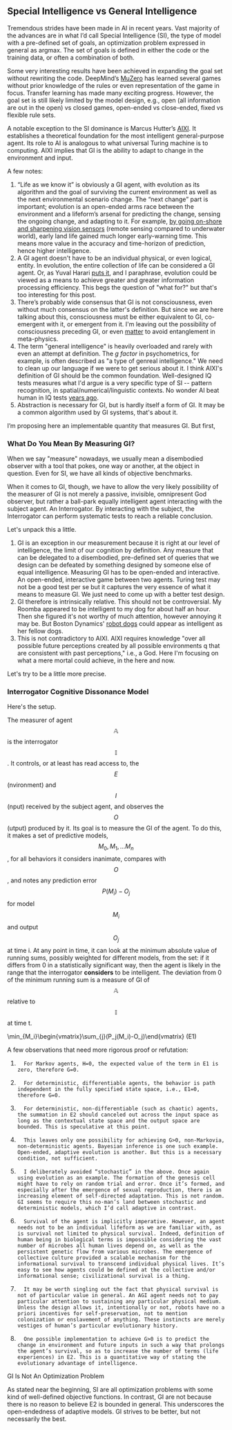 ## Special Intelligence vs General Intelligence

Tremendous strides have been made in AI in recent years. Vast majority of the advances are in what I’d call Special Intelligence (SI), the type of model with a pre-defined set of goals, an optimization problem expressed in general as argmax. The set of goals is defined in either the code or the training data, or often a combination of both.

Some very interesting results have been achieved in expanding the goal set without rewriting the code. DeepMind’s [MuZero](https://deepmind.com/blog/article/muzero-mastering-go-chess-shogi-and-atari-without-rules]) has learned several games without prior knowledge of the rules or even representation of the game in focus. Transfer learning has made many exciting progress. However, the goal set is still likely limited by the model design, e.g., open (all information are out in the open) vs closed games, open-ended vs close-ended, fixed vs flexible rule sets.

A notable exception to the SI dominance is Marcus Hutter’s [AIXI](http://hutter1.net/ai/uai.htm). It establishes a theoretical foundation for the most intelligent general-purpose agent. Its role to AI is analogous to what universal Turing machine is to computing. AIXI implies that GI is the ability to adapt to change in the environment and input.

A few notes:

1. “Life as we know it” is obviously a GI agent, with evolution as its algorithm and the goal of surviving the current environment as well as the next environmental scenario change. The “next change” part is important; evolution is an open-ended arms race between the environment and a lifeform’s arsenal for predicting the change, sensing the ongoing change, and adapting to it. For example, [by going on-shore and sharpening vision sensors](https://www.preposterousuniverse.com/podcast/2019/03/25/episode-39-malcolm-maciver-on-sensing-consciousness-and-imagination/) (remote sensing compared to underwater world), early land life gained much longer early-warning time. This means more value in the accuracy and time-horizon of prediction, hence higher intelligence.
2. A GI agent doesn't have to be an individual physical, or even logical, entity. In evolution, the entire collection of life can be considered a GI agent. Or, as Yuval Harari [puts it](https://www.ynharari.com/book/homo-deus/), and I paraphrase, evolution could be viewed as a means to achieve greater and greater information processing efficiency. This begs the question of "what for?" but that's too interesting for this post.
3. There’s probably wide consensus that GI is not consciousness, even without much consensus on the latter's definition. But since we are here talking about this, consciousness must be either equivalent to GI, co-emergent with it, or emergent from it. I'm leaving out the possibility of consciousness preceding GI, or even [matter](http://cogsci.uci.edu/~ddhoff/Chapter17Hoffman.pdf) to avoid entanglement in meta-physics.
4. The term "general intelligence" is heavily overloaded and rarely with even an attempt at definition. The <i>g factor</i> in psychometrics, for example, is often described as "a type of genreal intelligence." We need to clean up our language if we were to get serious about it. I think AIXI's definition of GI should be the common foundation. Well-designed IQ tests measures what I'd argue is a very specific type of SI -- pattern recognition, in spatial/numerical/linguistic contexts. No wonder AI beat human in IQ tests [years ago](https://www.technologyreview.com/2015/06/12/167735/deep-learning-machine-beats-humans-in-iq-test/).
5. Abstraction is necessary for GI, but is hardly itself a form of GI. It may be a common algorithm used by GI systems, that's about it.

I’m proposing here an implementable quantity that measures GI. But first,

### What Do You Mean By Measuring GI?

When we say "measure" nowadays, we usually mean a disembodied observer with a tool that pokes, one way or another, at the object in question. Even for SI, we have all kinds of objective benchmarks.

When it comes to GI, though, we have to allow the very likely possibility of the measurer of GI is not merely a passive, invisible, omnipresent God observer, but rather a ball-park equally intelligent agent interacting with the subject agent. An Interrogator. By interacting with the subject, the Interrogator can perform systematic tests to reach a reliable conclusion.

Let's unpack this a little.
1. GI is an exception in our measurement because it is right at our level of intelligence, the limit of our cognition by definition. Any measure that can be delegated to a disembodied, pre-defined set of queries that we design can be defeated by something designed by someone else of equal intelligence. Measuring GI has to be open-ended and interactive. An open-ended, interactive game between two agents. Turing test may not be a good test per se but it captures the very essence of what it means to measure GI. We just need to come up with a better test design.
2. GI therefore is intrinsically relative. This should not be controversial. My Roomba appeared to be intelligent to my dog for about half an hour. Then she figured it's not worthy of much attention, however annoying it may be. But Boston Dynamics' [robot dogs](https://www.youtube.com/watch?v=RYzn_gmFs5w) could appear as intelligent as her fellow dogs.
3. This is not contradictory to AIXI. AIXI requires knowledge "over all possible future perceptions created by all possible environments q that are consistent with past perceptions," i.e., a God. Here I'm focusing on what a mere mortal could achieve, in the here and now.

Let's try to be a little more precise.

### Interrogator Cognitive Dissonance Model

Here's the setup.

The measurer of agent $$\mathbb{A}$$ is the interrogator $$\mathbb{I}$$. It controls, or at least has read access to, the $$E$$(nvironment) and $$I$$(nput) received by the subject agent, and observes the $$O$$(utput) produced by it. Its goal is to measure the GI of the agent. To do this, it makes a set of predictive models, $${M_0, M_1, ...M_n}$$, for all behaviors it considers inanimate, compares with $$O$$, and notes any prediction error $$P(M_i)-O_j$$ for model $$M_i$$ and output $$O_j$$ at time i. At any point in time, it can look at the minimum absolute value of running sums, possibly weighted for different models, from the set: if it differs from 0 in a statistically significant way, then the agent is likely in the range that the interrogator <b>considers</b> to be intelligent. The deviation from 0 of the minimum running sum is a measure of GI of $$\mathbb{A}$$ relative to $$\mathbb{I}$$ at time t.

<right>\min_{M_i}\begin{vmatrix}\sum_{j}(P_j(M_i)-O_j)\end{vmatrix}             (E1)</right>



A few observations that need more rigorous proof or refutation:

1.       For Markov agents, H=0, the expected value of the term in E1 is zero, therefore G=0.

2.       For deterministic, differentiable agents, the behavior is path independent in the fully specified state space, i.e., E1=0, therefore G=0.

3.       For deterministic, non-differentiable (such as chaotic) agents, the summation in E2 should canceled out across the input space as long as the contextual state space and the output space are bounded. This is speculative at this point.

4.       This leaves only one possibility for achieving G>0, non-Markovia, non-deterministic agents. Bayesian inference is one such example. Open-ended, adaptive evolution is another. But this is a necessary condition, not sufficient.

5.       I deliberately avoided “stochastic” in the above. Once again using evolution as an example. The formation of the genesis cell might have to rely on random trial and error. Once it’s formed, and especially after the emergence of sexual reproduction, there is an increasing element of self-directed adaptation. This is not random. GI seems to require this no-man’s land between stochastic and deterministic models, which I’d call adaptive in contrast.

6.       Survival of the agent is implicitly imperative. However, an agent needs not to be an individual lifeform as we are familiar with, as is survival not limited to physical survival. Indeed, definition of human being in biological terms is impossible considering the vast number of microbes all human lives depend on, as well as the persistent genetic flow from various microbes. The emergence of collective culture provided a scalable mechanism for the informational survival to transcend individual physical lives. It’s easy to see how agents could be defined at the collective and/or informational sense; civilizational survival is a thing.

7.       It may be worth singling out the fact that physical survival is not of particular value in general. An AGI agent needs not to pay particular attention to sustaining any particular physical medium. Unless the design allows it, intentionally or not, robots have no a priori incentives for self-preservation, not to mention colonization or enslavement of anything. These instincts are merely vestiges of human’s particular evolutionary history.

8.       One possible implementation to achieve G>0 is to predict the change in environment and future inputs in such a way that prolongs the agent’s survival, so as to increase the number of terms (life experiences) in E2. This is a quantitative way of stating the evolutionary advantage of intelligence.

GI Is Not An Optimization Problem

As stated near the beginning, SI are all optimization problems with some kind of well-defined objective functions. In contrast, GI are not because there is no reason to believe E2 is bounded in general. This underscores the open-endedness of adaptive models. GI strives to be better, but not necessarily the best.
